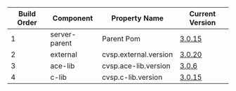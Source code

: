Build Order | Component | Property Name | Current Version
------------|-----------|---------------|------------------
1 | server-parent | Parent Pom | [3.0.15](http://teamcity.cvs.ula.comcast.net:8111/viewLog.html?buildId=4062409&buildTypeId=CptServers_CptServersLegac_ReleaseBuildTvworksServerParentPom)
2 | external | cvsp.external.version | [3.0.20](http://teamcity.cvs.ula.comcast.net:8111/viewLog.html?buildId=4035023&buildTypeId=CptServers_CptServersLegac_CptServersCoreNetworkExternalProjectsGit_ModulesExt_2)
3 | ace-lib | cvsp.ace-lib.version | [3.0.6](http://teamcity.cvs.ula.comcast.net:8111/viewLog.html?buildId=3832742&buildTypeId=CptServers_CptServersLegac_CptServersCoreNetworkExternalProjectsGit_ModulesAce_2)
4 | c-lib | cvsp.c-lib.version | [3.0.15](http://teamcity.cvs.ula.comcast.net:8111/viewLog.html?buildId=3951850&buildTypeId=CptServers_CptServersLegac_CptServersCoreNetworkProjectsGit_ModulesCLibs20Releas)

